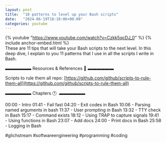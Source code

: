 ```yaml
---
layout: post
title:  "10 patterns to level up your Bash scripts"
date:   "2024-06-19T18:10:06+00:00"
categories: youtube
---
```

{% youtube  "https://www.youtube.com/watch?v=Czkk5qcDJ_0" %}
{% include anchor-embed.html %}
<br />
These are 11 tips that will take your Bash scripts to the next level. In this deep dive, I explain to you 11 patterns that I use in all the scripts I write in Bash.

▬▬▬▬▬▬ Resources &amp; References 📕 ▬▬▬▬▬▬

Scripts to rule them all repo: [https://github.com/github/scripts-to-rule-them-all](https://github.com/github/scripts-to-rule-them-all)

▬▬▬▬▬▬ Chapters 🕐  ▬▬▬▬▬▬

00:00 - Intro
01:41 - Fail fast 
04:20 - Exit codes in Bash 
10:06 - Parsing named arguments in bash 
11:37 - User prompting in Bash 
13:32 - TTY check in Bash 
15:17 - Command exists 
18:12 - Using TRAP to capture signals 
19:41 - Using functions in Bash 
23:07 - Add docs 
24:00 - Print docs in Bash 
25:58 - Logging in Bash

#glichstream #softwareengineering #programming #coding
